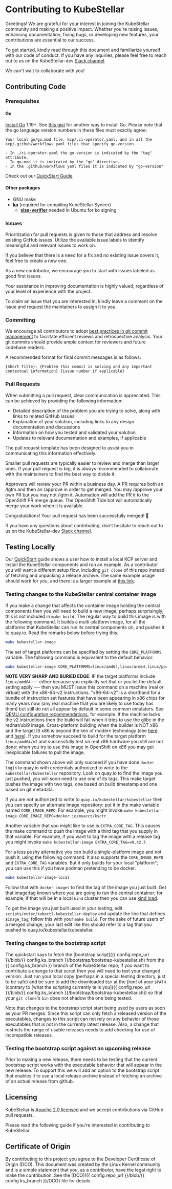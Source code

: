 # Contributing to KubeStellar
Greetings! We are grateful for your interest in joining the KubeStellar community and making a positive impact. Whether you're raising issues, enhancing documentation, fixing bugs, or developing new features, your contributions are essential to our success.

To get started, kindly read through this document and familiarize yourself with our code of conduct. If you have any inquiries, please feel free to reach out to us on the KubeStellar-dev [Slack channel](https://kubernetes.slack.com/archives/C058SUSL5AA/).

We can't wait to collaborate with you!

## Contributing Code

### Prerequisites

#### Go

[Install Go](https://golang.org/doc/install/) 1.19+.  See [this gist](https://gist.github.com/jniltinho/8758e15a9ef80a189fce) for another way to install Go.
  Please note that the go language version numbers in these files must exactly agree:
  
    Your local go/go.mod file, kcp/.ci-operator.yaml, and in all the kcp/.github/workflows yaml files that specify go-version.
    
    - In ./ci-operator.yaml the go version is indicated by the "tag" attribute.
    - In go.mod it is indicated by the "go" directive.
    - In the .github/workflows yaml files it is indicated by "go-version"
    
Check out our [QuickStart Guide](../../Getting-Started/quickstart/)

#### Other packages

- GNU make
- [__ko__](https://github.com/ko-build/ko) (required for compiling KubeStellar Syncer)
  - [__slsa-verifier__](https://github.com/slsa-framework) needed in Ubuntu for ko signing

### Issues
Prioritization for pull requests is given to those that address and resolve existing GitHub issues. Utilize the available issue labels to identify meaningful and relevant issues to work on.

If you believe that there is a need for a fix and no existing issue covers it, feel free to create a new one.

As a new contributor, we encourage you to start with issues labeled as good first issues.

Your assistance in improving documentation is highly valued, regardless of your level of experience with the project.

To claim an issue that you are interested in, kindly leave a comment on the issue and request the maintainers to assign it to you.

### Committing
We encourage all contributors to adopt [best practices in git commit management](https://gist.github.com/luismts/495d982e8c5b1a0ced4a57cf3d93cf60) to facilitate efficient reviews and retrospective analysis. Your git commits should provide ample context for reviewers and future codebase readers.

A recommended format for final commit messages is as follows:

```
{Short Title}: {Problem this commit is solving and any important contextual information} {issue number if applicable}
```
### Pull Requests
When submitting a pull request, clear communication is appreciated. This can be achieved by providing the following information:

- Detailed description of the problem you are trying to solve, along with links to related GitHub issues
- Explanation of your solution, including links to any design documentation and discussions
- Information on how you tested and validated your solution
- Updates to relevant documentation and examples, if applicable

The pull request template has been designed to assist you in communicating this information effectively.

Smaller pull requests are typically easier to review and merge than larger ones. If your pull request is big, it is always recommended to collaborate with the maintainers to find the best way to divide it.

Approvers will review your PR within a business day. A PR requires both an /lgtm and then an /approve in order to get merged. You may /approve your own PR but you may not /lgtm it. Automation will add the PR it to the OpenShift PR merge queue. The OpenShift Tide bot will automatically merge your work when it is available.

Congratulations! Your pull request has been successfully merged! 👏

If you have any questions about contributing, don't hesitate to reach out to us on the KubeStellar-dev [Slack channel](https://kubernetes.slack.com/archives/C058SUSL5AA/).

## Testing Locally

Our [QuickStart](../../Getting-Started/quickstart/)
 guide shows a user how to install a
local KCP server and install the KubeStellar components and run an
example.  As a contributor you will want a different setup flow,
including `git clone` of this repo instead of fetching and unpacking a
release archive.  The same example usage should work for you, and
there is a larger example at [this link](../../Coding%20Milestones/PoC2023q1/example1/).

### Testing changes to the KubeStellar central container image

If you make a change that affects the container image holding the
central components then you will need to build a new image; perhaps
surprisingly, this is not included in `make build`.  The regular way
to build this image is with the following command.  It builds a
multi-platform image, for all the platforms that KubeStellar can run
its central components on, and pushes it to quay.io.  Read the remarks
below before trying this.

```bash
make kubestellar-image
```

The set of target platforms can be specified by setting the
`CORE_PLATFORMS` variable. The following command is equivalent to the
default behavior.

```bash
make kubestellar-image CORE_PLATFORMS=linux/amd64,linux/arm64,linux/ppc64le
```

**NOTE VERY SHARP AND BURIED EDGE**: IF the target platforms include
  `linux/amd64` --- either because you explicitly set that or you let
  the default setting apply --- then you MUST issue this command on a
  machine (real or virtual) with the x86-64-v2
  instructions. "x86-64-v2" is a shorthand for a bundle of instruction
  set features that have been appearing in x86 chips for many years
  now (any real machine that you are likely to use today has them) but
  still do not all appear by default in some common emulators. See
  [QEMU configuration
  recommendations](https://www.qemu.org/docs/master/system/i386/cpu.html),
  for example. If the machine lacks the v2 instructions then the build
  will fail when it tries to use the glibc in the redhat/ubi9
  image. Cross-platform building when the builder is NOT x86 and the
  target IS x86 is beyond the ken of modern technology (see
  [here](https://github.com/docker/buildx/issues/2028) and
  [here](https://github.com/multiarch/qemu-user-static#supported-host-architectures)). If
  you somehow succeed to build for the target platform
  `linux/amd64/v2` and successfully test on real x86 hardware you
  still are not done: when you try to use this image in OpenShift on
  x86 you may get inexplicable failures to pull the image.

The command shown above will only succeed if you have done `docker
login` to quay.io with credentials authorized to write to the
`kubestellar/kubestellar` repository. Look on quay.io to find the
image you just pushed, you will soon need to use one of its tags.
This make target pushes the image with two tags, one based on build
timestamp and one based on git metadata.

If you are not authorized to write to
`quay.io/kubestellar/kubestellar` then you can specify an alternate
image repository: put it in the make variable named
`CORE_IMAGE_REPO`.  For example, you might invoke `make
kubestellar-image CORE_IMAGE_REPO=docker.io/myacct/ksctr`.

Another variable that you might like to use is `EXTRA_CORE_TAG`.
This causes the make command to push the image with a third tag that
you supply in that variable.  For example, if you want to tag the
image with a release tag you might invoke `make kubestellar-image
EXTRA_CORE_TAG=v0.42.7`.

For a less pushy alternative you can build a single-platform image and
not push it, using the following command. It also supports the
`CORE_IMAGE_REPO` and `EXTRA_CORE_TAG` variables.  But it only
builds for your local "platform"; you can use this if you have podman
pretending to be docker.

```bash
make kubestellar-image-local
```

Follow that with `docker images` to find the tag of the image you just
built.  Get that image:tag known where you are going to run the
central container; for example, if that will be in a local `kind`
cluster then you can use [kind
load](https://kind.sigs.k8s.io/docs/user/quick-start#loading-an-image-into-your-cluster).

To get the image you just built used in your testing, edit
`scripts/outer/kubectl-kubestellar-deploy` and update the line that defines
`$image_tag`; follow this with your `make build`.  For the sake of
future users of a merged change, your last edit like this should refer
to a tag that you pushed to quay.io/kubestellar/kubestellar.

### Testing changes to the bootstrap script

The quickstart says to fetch the [bootstrap script]({{ config.repo_url }}/blob/{{ config.ks_branch }}/bootstrap/bootstrap-kubestellar.sh) from the {{ config.ks_branch }} branch of
the KubeStellar repo; if you want to contribute a change to that script then
you will need to test your changed version.  Just run your local copy
(perhaps in a special testing directory, just to be safe) and be sure
to add the downloaded `bin` at the _front_ of your `$PATH` (contrary
to [what the scripting currently tells
you]({{ config.repo_url }}/blob/{{ config.ks_branch }}/bootstrap/bootstrap-kubestellar.sh)) so that your `git clone`'s `bin` does not shadow the one being tested.

Note that changes to the bootstrap script start being used by users as
soon as your PR merges.  Since this script can only fetch a released
version of the executables, changes to this script can not rely on any
behavior of those executables that is not in the currently latest
release.  Also, a change that restricts the range of usable releases
needs to add checking for use of incompatible releases.

### Testing the bootstrap script against an upcoming release

Prior to making a new release, there needs to be testing that the
current bootstrap script works with the executable behavior that will
appear in the new release.  To support this we will add an option to
the bootstrap script that enables it to use a local release archive
instead of fetching an archive of an actual release from github.

## Licensing
KubeStellar is [Apache 2.0 licensed](LICENSE.md) and we accept contributions via
GitHub pull requests.

Please read the following guide if you're interested in contributing to KubeStellar.

## Certificate of Origin

By contributing to this project you agree to the Developer Certificate of
Origin (DCO). This document was created by the Linux Kernel community and is a
simple statement that you, as a contributor, have the legal right to make the
contribution. See the [DCO]({{ config.repo_url }}/blob/{{ config.ks_branch }}/DCO)</a> file for details.
